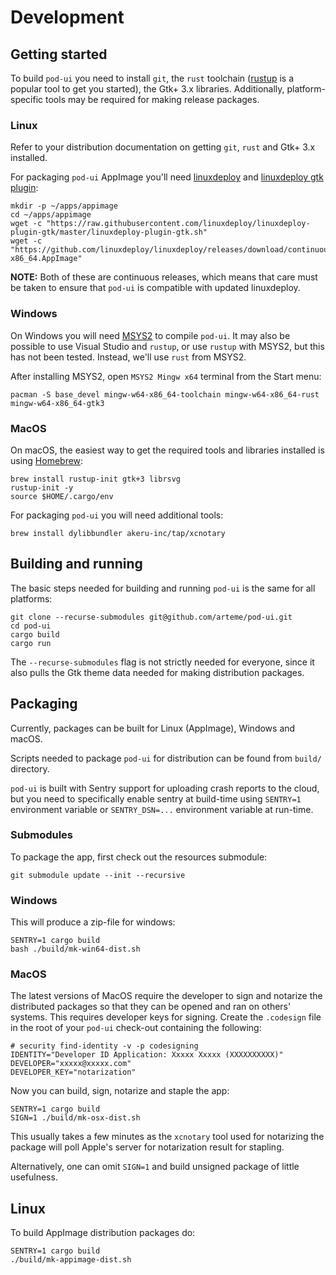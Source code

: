 # Development

## Getting started

To build `pod-ui` you need to install `git`, the `rust` toolchain 
([rustup](https://rustup.rs/) is a popular tool to get you started), the
Gtk+ 3.x libraries. Additionally, platform-specific tools may be
required for making release packages.

### Linux

Refer to your distribution documentation on getting `git`, `rust` and
Gtk+ 3.x installed.

For packaging `pod-ui` AppImage you'll need
[linuxdeploy](https://github.com/linuxdeploy/linuxdeploy) and [linuxdeploy
gtk plugin](https://github.com/linuxdeploy/linuxdeploy-plugin-gtk):

```shell
mkdir -p ~/apps/appimage
cd ~/apps/appimage
wget -c "https://raw.githubusercontent.com/linuxdeploy/linuxdeploy-plugin-gtk/master/linuxdeploy-plugin-gtk.sh"
wget -c "https://github.com/linuxdeploy/linuxdeploy/releases/download/continuous/linuxdeploy-x86_64.AppImage"
```

**NOTE:** Both of these are continuous releases, which means that care must
be taken to ensure that `pod-ui` is compatible with updated linuxdeploy.

### Windows

On Windows you will need [MSYS2](https://www.msys2.org/wiki/MSYS2-installation/)
to compile `pod-ui`. It may also be possible to use Visual Studio and `rustup`,
or use `rustup` with MSYS2, but this has not been tested. Instead, we'll use
`rust` from MSYS2.

After installing MSYS2, open `MSYS2 Mingw x64` terminal from the Start menu:
```shell
pacman -S base_devel mingw-w64-x86_64-toolchain mingw-w64-x86_64-rust mingw-w64-x86_64-gtk3
```

### MacOS

On macOS, the easiest way to get the required tools and libraries installed
is using [Homebrew](https://brew.sh):

```shell
brew install rustup-init gtk+3 librsvg
rustup-init -y
source $HOME/.cargo/env
```

For packaging `pod-ui` you will need additional tools:
```shell
brew install dylibbundler akeru-inc/tap/xcnotary
```

## Building and running

The basic steps needed for building and running `pod-ui` is the same for
all platforms:

```shell
git clone --recurse-submodules git@github.com/arteme/pod-ui.git
cd pod-ui
cargo build
cargo run
```

The `--recurse-submodules` flag is not strictly needed for everyone,
since it also pulls the Gtk theme data needed for making distribution
packages.

## Packaging

Currently, packages can be built for Linux (AppImage), Windows and macOS.

Scripts needed to package `pod-ui` for distribution can be found
from `build/` directory.

`pod-ui` is built with Sentry support for uploading crash reports to
the cloud, but you need to specifically enable sentry at build-time
using `SENTRY=1` environment variable or `SENTRY_DSN=...` environment
variable at run-time.

### Submodules

To package the app, first check out the resources submodule:

```shell
git submodule update --init --recursive
```

### Windows

This will produce a zip-file for windows:

```shell
SENTRY=1 cargo build
bash ./build/mk-win64-dist.sh
```

### MacOS

The latest versions of MacOS require the developer to sign and notarize
the distributed packages so that they can be opened and ran on others'
systems. This requires developer keys for signing. Create the `.codesign`
file in the root of your `pod-ui` check-out containing the following: 

```shell
# security find-identity -v -p codesigning
IDENTITY="Developer ID Application: Xxxxx Xxxxx (XXXXXXXXXX)"
DEVELOPER="xxxxx@xxxxx.com"
DEVELOPER_KEY="notarization"
```

Now you can build, sign, notarize and staple the app:

```shell
SENTRY=1 cargo build
SIGN=1 ./build/mk-osx-dist.sh
```

This usually takes a few minutes as the `xcnotary` tool used for
notarizing the package will poll Apple's server for notarization
result for stapling.

Alternatively, one can omit `SIGN=1` and build unsigned package
of little usefulness.

## Linux

To build AppImage distribution packages do:

```shell
SENTRY=1 cargo build
./build/mk-appimage-dist.sh
```
